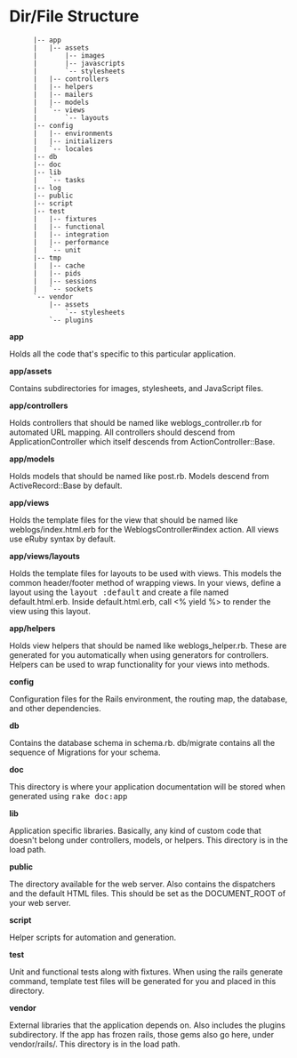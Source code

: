 # Dir/File Structure

```
      |-- app
      |   |-- assets
      |       |-- images
      |       |-- javascripts
      |       `-- stylesheets
      |   |-- controllers
      |   |-- helpers
      |   |-- mailers
      |   |-- models
      |   `-- views
      |       `-- layouts
      |-- config
      |   |-- environments
      |   |-- initializers
      |   `-- locales
      |-- db
      |-- doc
      |-- lib
      |   `-- tasks
      |-- log
      |-- public
      |-- script
      |-- test
      |   |-- fixtures
      |   |-- functional
      |   |-- integration
      |   |-- performance
      |   `-- unit
      |-- tmp
      |   |-- cache
      |   |-- pids
      |   |-- sessions
      |   `-- sockets
      `-- vendor
          |-- assets
              `-- stylesheets
          `-- plugins
```


**app** 

Holds all the code that's specific to this particular application.

**app/assets**

Contains subdirectories for images, stylesheets, and JavaScript files.

**app/controllers**

Holds controllers that should be named like weblogs_controller.rb for
automated URL mapping. All controllers should descend from
ApplicationController which itself descends from ActionController::Base.

**app/models**

Holds models that should be named like post.rb. Models descend from
ActiveRecord::Base by default.

**app/views**

Holds the template files for the view that should be named like
weblogs/index.html.erb for the WeblogsController#index action. All views use
eRuby syntax by default.

**app/views/layouts**

Holds the template files for layouts to be used with views. This models the
common header/footer method of wrapping views. In your views, define a layout
using the <tt>layout :default</tt> and create a file named default.html.erb.
Inside default.html.erb, call <% yield %> to render the view using this
layout.

**app/helpers**

Holds view helpers that should be named like weblogs_helper.rb. These are
generated for you automatically when using generators for controllers.
Helpers can be used to wrap functionality for your views into methods.

**config**

Configuration files for the Rails environment, the routing map, the database,
and other dependencies.

**db**

Contains the database schema in schema.rb. db/migrate contains all the
sequence of Migrations for your schema.

**doc**

This directory is where your application documentation will be stored when
generated using <tt>rake doc:app</tt>

**lib**

Application specific libraries. Basically, any kind of custom code that
doesn't belong under controllers, models, or helpers. This directory is in
the load path.

**public**

The directory available for the web server. Also contains the dispatchers and the
default HTML files. This should be set as the DOCUMENT_ROOT of your web
server.

**script**

Helper scripts for automation and generation.

**test**

Unit and functional tests along with fixtures. When using the rails generate
command, template test files will be generated for you and placed in this
directory.

**vendor**

External libraries that the application depends on. Also includes the plugins
subdirectory. If the app has frozen rails, those gems also go here, under
vendor/rails/. This directory is in the load path.
